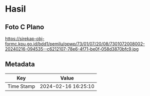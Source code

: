 # Hasil

## Foto C Plano

https://sirekap-obj-formc.kpu.go.id/bdd1/pemilu/ppwp/73/01/07/20/08/7301072008002-20240216-094535--c6212107-78e6-4f71-be0f-058d3870bfc9.jpg


## Metadata

| Key        | Value               |
| ---------- | ------------------- |
| Time Stamp | 2024-02-16 16:25:10 |



